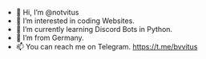 - 👋 Hi, I’m @notvitus
- 👀 I’m interested in coding Websites.
- 🌱 I’m currently learning Discord Bots in Python.
- 🛬 I’m from Germany.
- 📫 You can reach me on Telegram. https://t.me/bvvitus

